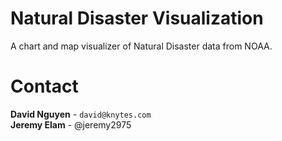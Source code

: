 # Natural Disaster Visualization
A chart and map visualizer of Natural Disaster data from NOAA.

# Contact
<b>David Nguyen</b> - `david@knytes.com`<br>
<b>Jeremy Elam</b> - @jeremy2975
